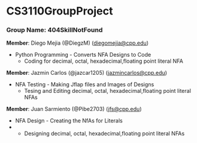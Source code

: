# CS3110GroupProject

### Group Name: 404SkillNotFound

**Member**: Diego Mejia (@DiegzM) (diegomejia@cpp.edu)
* Python Programming - Converts NFA Designs to Code
    -  Coding for decimal, octal, hexadecimal,floating point literal NFA 

**Member**: Jazmin Carlos (@jazcar1205) (jazmincarlos@cpp.edu)
* NFA Testing - Making Jflap files and Images of Designs
    -  Tesing and Editing decimal, octal, hexadecimal,floating point literal NFAs 

**Member**: Juan Sarmiento (@Pibe2703) (jfs@cpp.edu)
* NFA Design - Creating the NfAs for Literals
*  -  Designing decimal, octal, hexadecimal,floating point literal NFAs 
